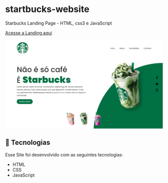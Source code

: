 # startbucks-website
Starbucks Landing Page  - HTML, css3 e JavaScript 

<p><a href="https://edy-ux.github.io/startbucks-website/"> Acesse a Landing aqui </a> </p>

<img   src='assets/strabucks.png' >


## 🚀 Tecnologias

Esse Site foi desenvolvido com as seguintes tecnologias:

- HTML
- CSS
- JavaScript



